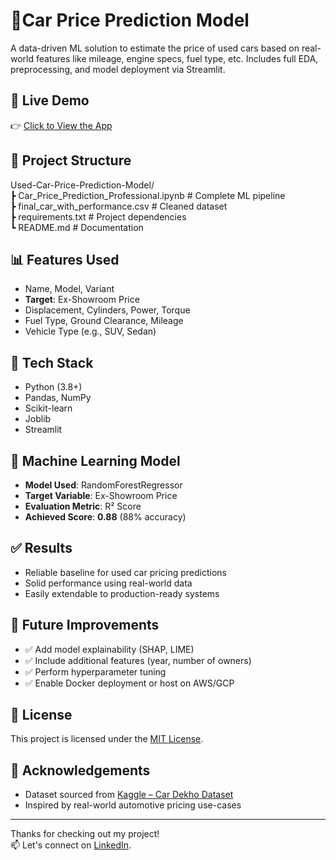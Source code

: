 # 🚗Car Price Prediction Model

A data-driven ML solution to estimate the price of used cars based on real-world features like mileage, engine specs, fuel type, etc. Includes full EDA, preprocessing, and model deployment via Streamlit.

## 🚀 Live Demo  
👉 [Click to View the App](https://carbrain-ai.streamlit.app/)

## 📁 Project Structure
Used-Car-Price-Prediction-Model/  
┣ Car_Price_Prediction_Professional.ipynb  # Complete ML pipeline  
┣ final_car_with_performance.csv           # Cleaned dataset  
┣ requirements.txt                         # Project dependencies  
┗ README.md                                # Documentation


## 📊 Features Used
- Name, Model, Variant  
- **Target**: Ex-Showroom Price  
- Displacement, Cylinders, Power, Torque  
- Fuel Type, Ground Clearance, Mileage  
- Vehicle Type (e.g., SUV, Sedan)

## 🔧 Tech Stack
- Python (3.8+)  
- Pandas, NumPy  
- Scikit-learn  
- Joblib  
- Streamlit

## 🤖 Machine Learning Model
- **Model Used**: RandomForestRegressor  
- **Target Variable**: Ex-Showroom Price  
- **Evaluation Metric**: R² Score  
- **Achieved Score**: **0.88** (88% accuracy)

## ✅ Results
- Reliable baseline for used car pricing predictions  
- Solid performance using real-world data  
- Easily extendable to production-ready systems

## 🔮 Future Improvements
- ✅ Add model explainability (SHAP, LIME)  
- ✅ Include additional features (year, number of owners)  
- ✅ Perform hyperparameter tuning  
- ✅ Enable Docker deployment or host on AWS/GCP

## 📄 License
This project is licensed under the [MIT License](./LICENSE).

## 🙏 Acknowledgements
- Dataset sourced from [Kaggle – Car Dekho Dataset](https://www.kaggle.com/)  
- Inspired by real-world automotive pricing use-cases  

---

Thanks for checking out my project!  
📫 Let's connect on [LinkedIn](https://www.linkedin.com/in/parthbhagwat/).
